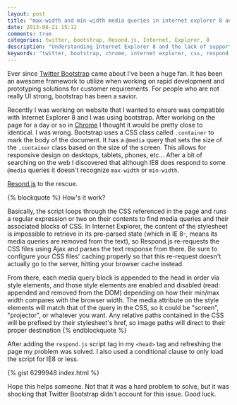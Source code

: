 ```yaml
---
layout: post
title: "max-width and min-width media queries in internet explorer 8 and below"
date: 2013-08-21 15:12
comments: true
categories: twitter, bootstrap, Resond.js, Internet, Explorer, 8
description: "Understanding Internet Explorer 8 and the lack of support of max-width and min-width"
keywords: "twitter, bootstrap, chrome, internet explorer, css, respond.js, media" 
---
```


Ever since [Twitter Bootstrap](www.twitter.com) came about I've been a huge fan.  It has been an awesome framework to utilize when working on rapid development and prototyping solutions for customer requirements.  For people who are not really UI strong, bootstrap has been a savior.  

Recently I was working on website that I wanted to ensure was compatible with Internet Explorer 8 and I was using bootstrap.  After working on the page for a day or so in [Chrome](www.google.com/chrome) I thought it would be pretty close to identical.  I was wrong.  Bootstrap uses a CSS class called <code>.container</code> to mark the body of the document.  It has a <code>@media</code> query that sets the size of the <code>.container</code> class based on the size of the screen.  This allows for responsive design on desktops, tablets, phones, etc...  After a bit of searching on the web I discovered that although IE8 does respond to some <code>@media</code> queries it doesn't recognize <code>max-width</code> or <code>min-width</code>.

[Resond.js](https://github.com/scottjehl/Respond) to the rescue.  

{% blockquote %}
How's it work?

Basically, the script loops through the CSS referenced in the page and runs a regular expression or two on their contents to find media queries and their associated blocks of CSS. In Internet Explorer, the content of the stylesheet is impossible to retrieve in its pre-parsed state (which in IE 8-, means its media queries are removed from the text), so Respond.js re-requests the CSS files using Ajax and parses the text response from there. Be sure to configure your CSS files' caching properly so that this re-request doesn't actually go to the server, hitting your browser cache instead.

From there, each media query block is appended to the head in order via style elements, and those style elements are enabled and disabled (read: appended and removed from the DOM) depending on how their min/max width compares with the browser width. The media attribute on the style elements will match that of the query in the CSS, so it could be "screen", "projector", or whatever you want. Any relative paths contained in the CSS will be prefixed by their stylesheet's href, so image paths will direct to their proper destination
{% endblockquote %}

After adding the <code>respond.js</code> script tag in my <code>&lt;head&gt;</code> tag and refreshing the page my problem was solved.  I also used a conditional clause to only load the script for IE8 or less.

{% gist 6299948 index.html %}

Hope this helps someone.  Not that it was a hard problem to solve, but it was shocking that Twitter Bootstrap didn't account for this issue.  Good luck.